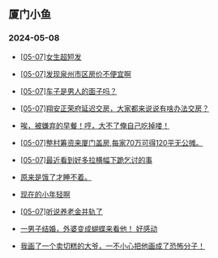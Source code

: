 ## 厦门小鱼 
### 2024-05-08

+ [[05-07]女生超短发](http://bbs.xmfish.com/read-htm-tid-18186541.html)

+ [[05-07]发现泉州市区房价不便宜啊](http://bbs.xmfish.com/read-htm-tid-18186804.html)

+ [[05-07]车子是男人的面子吗？](http://bbs.xmfish.com/read-htm-tid-18186720.html)

+ [[05-07]翔安正荣府延迟交房，大家都来说说有啥办法交房？](http://bbs.xmfish.com/read-htm-tid-18186643.html)

+ [唉，被嫌弃的早餐！哼，大不了俺自己吃掉喽！](http://bbs.xmfish.com/read-htm-tid-18186654.html)

+ [[05-07]整村筹资来厦门盖房,每家70万可得120平无公摊。](http://bbs.xmfish.com/read-htm-tid-18186807.html)

+ [[05-07]最近看到好多拉横幅下跪乞讨的事](http://bbs.xmfish.com/read-htm-tid-18186704.html)

+ [原来是饿了才睡不着。](http://bbs.xmfish.com/read-htm-tid-18186551.html)

+ [现在的小年轻啊](http://bbs.xmfish.com/read-htm-tid-18186799.html)

+ [[05-07]听说养老金并轨了](http://bbs.xmfish.com/read-htm-tid-18186832.html)

+ [一男子结婚，外婆变成蝴蝶来看他！ 好感动](http://bbs.xmfish.com/read-htm-tid-18186638.html)

+ [我画了一个卖切糕的大爷，一不小心把他画成了恐怖分子！](http://bbs.xmfish.com/read-htm-tid-18186848.html)

